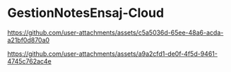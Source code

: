 # GestionNotesEnsaj-Cloud
 
https://github.com/user-attachments/assets/c5a5036d-65ee-48a6-acda-a21bf0d870a0



https://github.com/user-attachments/assets/a9a2cfd1-de0f-4f5d-9461-4745c762ac4e

